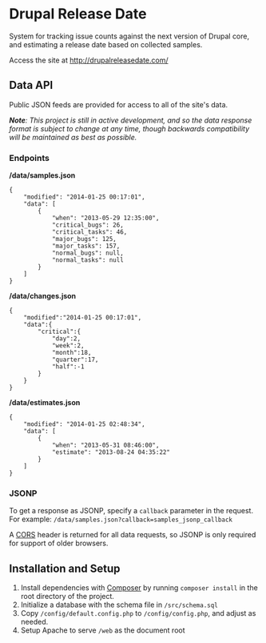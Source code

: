 Drupal Release Date
===================

System for tracking issue counts against the next version of Drupal core, and
estimating a release date based on collected samples.

Access the site at http://drupalreleasedate.com/


## Data API ##

Public JSON feeds are provided for access to all of the site's data.

*__Note__: This project is still in active development, and so the data response
format is subject to change at any time, though backwards compatibility will be
maintained as best as possible.*


### Endpoints ###

__/data/samples.json__

```
{
    "modified": "2014-01-25 00:17:01",
    "data": [
        {
            "when": "2013-05-29 12:35:00",
            "critical_bugs": 26,
            "critical_tasks": 46,
            "major_bugs": 125,
            "major_tasks": 157,
            "normal_bugs": null,
            "normal_tasks": null
        }
    ]
}
```

__/data/changes.json__

```
{
    "modified":"2014-01-25 00:17:01",
    "data":{
        "critical":{
            "day":2,
            "week":2,
            "month":18,
            "quarter":17,
            "half":-1
        }
    }
}
```

__/data/estimates.json__

```
{
    "modified": "2014-01-25 02:48:34",
    "data": [
        {
            "when": "2013-05-31 08:46:00",
            "estimate": "2013-08-24 04:35:22"
        }
    ]
}
```

### JSONP ###

To get a response as JSONP, specify a `callback` parameter in the request.
For example: `/data/samples.json?callback=samples_jsonp_callback`

A [CORS](https://en.wikipedia.org/wiki/Cross-origin_resource_sharing) header is
returned for all data requests, so JSONP is only required for support of older
browsers.

## Installation and Setup ##

 1. Install dependencies with [Composer](http://getcomposer.org/) by running
    `composer install` in the root directory of the project.
 2. Initialize a database with the schema file in `/src/schema.sql`
 3. Copy `/config/default.config.php` to `/config/config.php`, and adjust as
    needed.
 4. Setup Apache to serve `/web` as the document root
